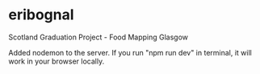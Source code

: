# eribognal
Scotland Graduation Project - Food Mapping Glasgow

<!-- How to run server locally -->
Added nodemon to the server. If you run "npm run dev" in terminal, it will work in your browser locally. 